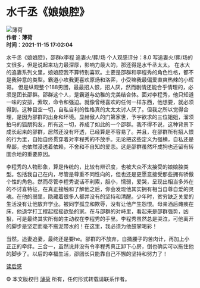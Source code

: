 # 水千丞《娘娘腔》

![薄荷](https://img1.doubanio.com/icon/u123582112-18.jpg)  
**作者：薄荷**  
**时间：2021-11-15 17:02:04**  

水千丞《娘娘腔》，邵群x李程 追妻火/葬/场 个人观感评分：8.0 写追妻火/葬/场的文很多，但是说起来功力最深厚，影响力最大的，那还得是水千丞太太。 在水大的追妻系列文里，娘娘腔我不算特别喜欢。主要是邵群和李程秀的角色性格，都不是我钟意的类型。霸道小攻我更喜欢原炀和洛弈，小受嘛我最偏爱直爽热辣的小辉哥。 但是纵观整个188男团，最最招人恨，招人厌，然而剧情还能合乎情理的，必须是团长邵群。邵群这个人，是霸道与幼稚的完美结合体。面对李程秀，他只知道一味的安排，索取，命令和强迫。就像曾经喜欢的任何一样东西，他想要，就必须得到。这种目空一切，自私自利的性格真的太太太讨人厌了。但我之所以觉得合理，是因为邵群的出身和环境。显赫傲人的门第家世，予宇欲求的三位姐姐，溜须拍马的狐朋狗友，所有这一切，养成了如此的一个邵群。我不得不说，这种背景下成长起来的邵群，居然还没有坏透，已经算是不容易了。并且，在邵群所有招人恨的行为里，自始自终贯穿着对李程秀的不放手。无论把这些定义为强横，自私还是卑鄙，也依然浸透着依赖，不舍和不自知的爱恋。这是邵群虽然坏成狗也还留有转圜余地的重要原因。 

李程秀的人物形象，算是传统的，比较有辨识度，也被大众不太接受的娘娘腔类型。包括我自己在内，尽管是尊重不同性向的，但也还是更愿意接受那些拥有骄傲个性的角色。然而尽管李程秀说话不利索，胆小，懦弱，爱哭，呈现出相当多外在的不讨喜特征，在真正接触和了解他之后，你会发现他其实拥有相当自尊自爱的灵魂。在他的弱里，隐藏着很多人都并没有的坚持和清醒。少年时，贫穷缺乏关爱的生活没有让他放弃学业。被同学孤立和欺辱，没有让他产生怨恨。母亲酒后瘫痪在床，他退学打工撑起摇摇欲坠的家。在与邵群的对峙里，看起来是邵群强势，凶狠，可是最终其实所有的主动权在李程秀的手里。李程秀虽然总是哭泣，可他离开的脚步是坚定而毫不拖泥带水的！在这里，我必须为他鼓掌喝彩！ 

当然，追妻追妻，最终还是要he。邵群的不放弃，自捅腰子的苦肉计，再加上小正正的牵绊。三合一，虽然说并没有令李程秀真正卸下心房，倒也确实可以拖住他的脚步了。以后的幸福生活，邵团长只能靠自己不懈的坚持和努力了！

[读后感](https://www.douban.com/channel/30168755)  

© 本文版权归 [薄荷](https://www.douban.com/people/123582112/) 所有，任何形式转载请联系作者。